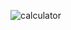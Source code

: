 ![calculator](https://user-images.githubusercontent.com/103157455/174897585-9d5d6369-7061-4490-9e3d-cef8299d3a2e.png)
